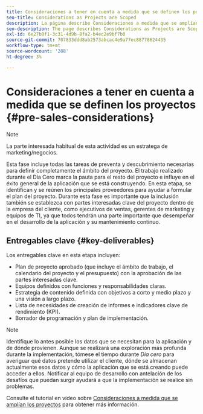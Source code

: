 ```yaml
---
title: Consideraciones a tener en cuenta a medida que se definen los proyectos
seo-title: Considerations as Projects are Scoped
description: La página describe Consideraciones a medida que se amplían los ámbitos de los proyectos
seo-description: The page describes Considerations as Projects are Scoped
exl-id: 6e27b0f1-3c31-4d9b-8fa2-b4ec2e9bf7b0
source-git-commit: 707833ddd8ab2573abcac4e9a77ec88778624435
workflow-type: tm+mt
source-wordcount: '288'
ht-degree: 3%

---
```


# Consideraciones a tener en cuenta a medida que se definen los proyectos {#pre-sales-considerations}

>[!NOTE]
>La parte interesada habitual de esta actividad es un estratega de marketing/negocios.

Esta fase incluye todas las tareas de preventa y descubrimiento necesarias para definir completamente el ámbito del proyecto. El trabajo realizado durante el Día Cero marca la pauta para el resto del proyecto e influye en el éxito general de la aplicación que se está construyendo.
En esta etapa, se identifican y se reúnen los principales proveedores para ayudar a formular el plan del proyecto. Durante esta fase es importante que la inclusión también se establezca con partes interesadas clave del proyecto dentro de la empresa del cliente, como ejecutivos de ventas, gerentes de marketing y equipos de TI, ya que todos tendrán una parte importante que desempeñar en el desarrollo de la aplicación y su mantenimiento continuo.

## Entregables clave {#key-deliverables}

Los entregables clave en esta etapa incluyen:

* Plan de proyecto aprobado (que incluye el ámbito de trabajo, el calendario del proyecto y el presupuesto) con la aprobación de las partes interesadas clave.
* Equipos definidos con funciones y responsabilidades claras.
* Estrategia de contenido definida con objetivos a corto y medio plazo y una visión a largo plazo.
* Lista de necesidades de creación de informes e indicadores clave de rendimiento (KPI).
* Borrador de programación y plan de implementación.

>[!NOTE]
>
>Identifique lo antes posible los datos que se necesitan para la aplicación y de dónde provienen. Aunque se realizará una exploración más profunda durante la implementación, tómese el tiempo durante *Día cero* para averiguar qué datos pretende utilizar el cliente, dónde se almacenan actualmente esos datos y cómo la aplicación que se está creando puede acceder a ellos. Notificar al equipo de desarrollo con antelación de los desafíos que puedan surgir ayudará a que la implementación se realice sin problemas.

Consulte el tutorial en vídeo sobre [Consideraciones a medida que se amplían los proyectos](https://helpx.adobe.com/experience-manager/6-5/screens/using/project-considerations.html) para obtener más información.
